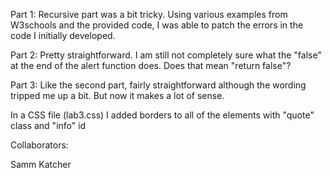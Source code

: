 Part 1: Recursive part was a bit tricky. Using various examples from W3schools and the provided code, I was able to patch the errors in the code I initially developed.

Part 2: Pretty straightforward. I am still not completely sure what the "false" at the end of the alert function does. Does that mean "return false"?

Part 3: Like the second part, fairly straightforward although the wording tripped me up a bit. But now it makes a lot of sense.

In a CSS file (lab3.css) I added borders to all of the elements with "quote" class and "info" id

Collaborators: 

Samm Katcher
